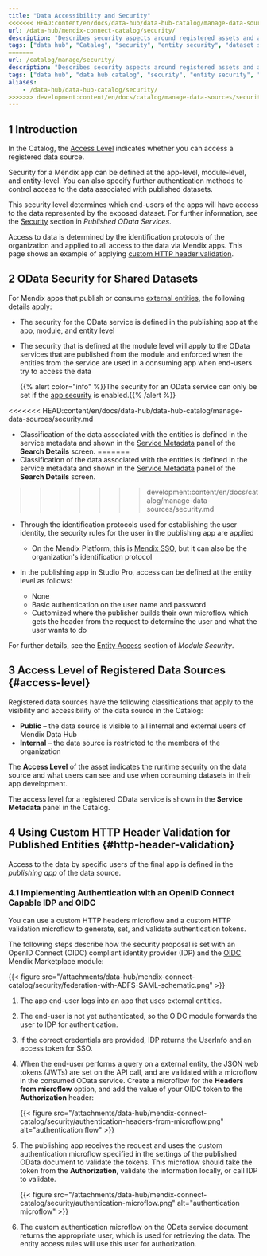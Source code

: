 ```yaml
---
title: "Data Accessibility and Security"
<<<<<<< HEAD:content/en/docs/data-hub/data-hub-catalog/manage-data-sources/security.md
url: /data-hub/mendix-connect-catalog/security/
description: "Describes security aspects around registered assets and access in Mendix Data Hub."
tags: ["data hub", "Catalog", "security", "entity security", "dataset security","odata service security"]
=======
url: /catalog/manage/security/
description: "Describes security aspects around registered assets and access in Mendix Data Hub."
tags: ["data hub", "data hub catalog", "security", "entity security", "dataset security","odata service security"]
aliases:
    - /data-hub/data-hub-catalog/security/
>>>>>>> development:content/en/docs/catalog/manage-data-sources/security.md
---
```


## 1 Introduction

In the Catalog, the [Access Level](#access-level) indicates whether you can access a registered data source.

Security for a Mendix app can be defined at the app-level, module-level, and entity-level. You can also specify further authentication methods to control access to the data associated with published datasets.

This security level determines which end-users of the apps will have access to the data represented by the exposed dataset. For further information, see the [Security](/refguide/published-odata-services/#security) section in *Published OData Services*.

Access to data is determined by the identification protocols of the organization and applied to all access to the data via Mendix apps. This page shows an example of applying [custom HTTP header validation](#http-header-validation).

## 2 OData Security for Shared Datasets

For Mendix apps that publish or consume [external entities](/refguide/external-entities/), the following details apply:

* The security for the OData service is defined in the publishing app at the app, module, and entity level
* The security that is defined at the module level will apply to the OData services that are published from the module and enforced when the entities from the service are used in a consuming app when end-users try to access the data

    {{% alert color="info" %}}The security for an OData service can only be set if the [app security](/refguide/app-security/) is enabled.{{% /alert %}}

<<<<<<< HEAD:content/en/docs/data-hub/data-hub-catalog/manage-data-sources/security.md
* Classification of the data associated with the entities is defined in the service metadata and shown in the [Service Metadata](/data-hub/mendix-connect-catalog/search/#metadata) panel of the **Search Details** screen. 
=======
* Classification of the data associated with the entities is defined in the service metadata and shown in the [Service Metadata](/catalog/manage/search/#metadata) panel of the **Search Details** screen. 
>>>>>>> development:content/en/docs/catalog/manage-data-sources/security.md

* Through the identification protocols used for establishing the user identity, the security rules for the user in the publishing app are applied

    * On the Mendix Platform, this is [Mendix SSO](/developerportal/deploy/mendix-sso/),  but it can also be the organization's identification protocol
* In the publishing app in Studio Pro, access can be defined at the entity level as follows:

    * None
    * Basic authentication on the user name and password
    * Customized where the publisher builds their own microflow which gets the header from the request to determine the user and what the user wants to do

For further details, see the [Entity Access](/refguide/module-security/#entity-access) section of *Module Security*.

## 3 Access Level of Registered Data Sources {#access-level}

Registered data sources have the following classifications that apply to the visibility and accessibility of the data source in the Catalog:

* **Public**  – the data source is visible to all internal and external users of Mendix Data Hub
* **Internal**  – the data source is restricted to the members of the organization

The **Access Level** of the asset indicates the runtime security on the data source and what users can see and use when consuming datasets in their app development.

The access level for a registered OData service is shown in the **Service Metadata** panel in the Catalog.

## 4 Using Custom HTTP Header Validation for Published Entities {#http-header-validation}

Access to the data by specific users of the final app is defined in the *publishing app* of the data source.

### 4.1 Implementing Authentication with an OpenID Connect Capable IDP and OIDC

You can use a custom HTTP headers microflow and a custom HTTP validation microflow to generate, set, and validate authentication tokens. 

The following steps describe how the security proposal is set with an OpenID Connect (OIDC) compliant identity provider (IDP) and the [OIDC](https://marketplace.mendix.com/link/component/120371) Mendix Marketplace module:

{{< figure src="/attachments/data-hub/mendix-connect-catalog/security/federation-with-ADFS-SAML-schematic.png" >}}

1. The app end-user logs into an app that uses external entities.
2. The end-user is not yet authenticated, so the OIDC module forwards the user to IDP for authentication.
3. If the correct credentials are provided, IDP returns the UserInfo and an access token for SSO.
4. When the end-user performs a query on a external entity, the JSON web tokens (JWTs) are set on the API call, and are validated with a microflow in the consumed OData service. Create a microflow for the **Headers from microflow** option, and add the value of your OIDC token to the **Authorization** header:

    {{< figure src="/attachments/data-hub/mendix-connect-catalog/security/authentication-headers-from-microflow.png" alt="authentication flow" >}}

5. The publishing app receives the request and uses the custom authentication microflow specified in the settings of the published OData document to validate the tokens. This microflow should take the token from the **Authorization**, validate the information locally, or call IDP to validate.

    {{< figure src="/attachments/data-hub/mendix-connect-catalog/security/authentication-microflow.png" alt="authentication microflow" >}}

6. The custom authentication microflow on the OData service document returns the appropriate user, which is used for retrieving the data. The entity access rules will use this user for authorization.
